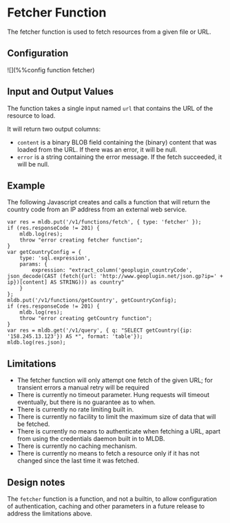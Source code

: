 # Fetcher Function

The fetcher function is used to fetch resources from a given file or
URL.

## Configuration
![](%%config function fetcher)

## Input and Output Values

The function takes a single input named `url` that contains the URL of the
resource to load.

It will return two output columns:

- `content` is a binary BLOB field containing the (binary) content that
  was loaded from the URL.  If there was an error, it will be null.
- `error` is a string containing the error message.  If the fetch
  succeeded, it will be null.

## Example

The following Javascript creates and calls a function that will return the
country code from an IP address from an external web service.

```
var res = mldb.put('/v1/functions/fetch', { type: 'fetcher' });
if (res.responseCode != 201) {
    mldb.log(res);
    throw "error creating fetcher function";
}
var getCountryConfig = {
    type: 'sql.expression',
    params: {
        expression: "extract_column('geoplugin_countryCode', json_decode(CAST (fetch({url: 'http://www.geoplugin.net/json.gp?ip=' + ip})[content] AS STRING))) as country"
    }
};
mldb.put('/v1/functions/getCountry', getCountryConfig);
if (res.responseCode != 201) {
    mldb.log(res);
    throw "error creating getCountry function";
}
var res = mldb.get('/v1/query', { q: "SELECT getCountry({ip: '158.245.13.123'}) AS *", format: 'table'});
mldb.log(res.json);
```

## Limitations

- The fetcher function will only attempt one fetch of the given URL; for
  transient errors a manual retry will be required
- There is currently no timeout parameter.  Hung requests will timeout
  eventually, but there is no guarantee as to when.
- There is currently no rate limiting built in.
- There is currently no facility to limit the maximum size of data that
  will be fetched.
- There is currently no means to authenticate when fetching a URL,
  apart from using the credentials daemon built in to MLDB.
- There is currently no caching mechanism.
- There is currently no means to fetch a resource only if it has not
  changed since the last time it was fetched.

## Design notes

The `fetcher` function is a function, and not a builtin, to allow
configuration of authentication, caching and other parameters in
a future release to address the limitations above.

